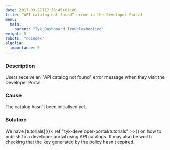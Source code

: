 ```yaml
---
date: 2017-03-27T17:38:45+01:00
title: “API catalog not found“ error in the Developer Portal
menu:
  main:
    parent: "Tyk Dashboard Troubleshooting"
weight: 5
robots: "noindex"
algolia:
  importance: 0
---
```


### Description

Users receive an "API catalog not found" error message when they visit the Developer Portal.

### Cause

The catalog hasn't been initialised yet.

### Solution

We have [tutorials]({{< ref "tyk-developer-portal/tutorials" >>}) on how to publish to a developer portal using API catalogs. It may also be worth checking that the key generated by the policy hasn't expired.